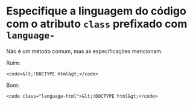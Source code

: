 # Especifique a linguagem do código com o atributo `class` prefixado com `language-`

Não é um método comum, mas as especificações mencionam.

Ruim:

    <code>&lt;!DOCTYPE html&gt;</code>

Bom:

    <code class="language-html">&lt;!DOCTYPE html&gt;</code>

